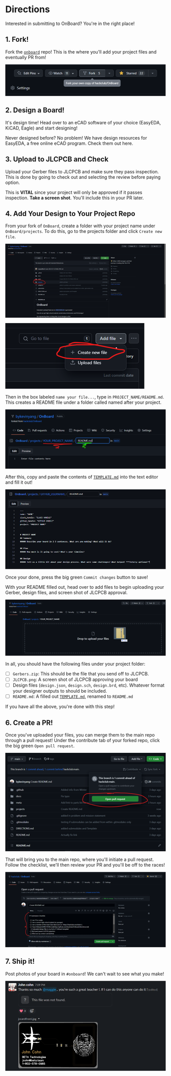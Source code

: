 # Directions
Interested in submitting to OnBoard? You're in the right place!

## 1. Fork!
Fork the [`onboard`](https://github.com/hackclub/OnBoard/) repo! This is the where you'll add your project files and eventually PR from!

![Fork the OnBoard repo](docs/images/directions/OnBoard-Fork.png)

## 2. Design a Board!
It's design time! Head over to an eCAD software of your choice (EasyEDA, KiCAD, Eagle) and start designing!

Never designed before? No problem! We have design resources for EasyEDA, a free online eCAD program. Check them out here.

## 3. Upload to JLCPCB and Check
Upload your Gerber files to JLCPCB and make sure they pass inspection. This is done by going to check out and selecting the review before paying option.

This is **VITAL** since your project will only be approved if it passes inspection. **Take a screen shot**. You'll include this in your PR later.

## 4. Add Your Design to Your Project Repo
From your fork of `OnBoard`, create a folder with your project name under `OnBoard/projects`. To do this, go to the projects folder and click `Create new file`.

![Projects folder](/docs/images/directions/projects.png)

![Create new file](/docs/images/directions/add-file.png)

Then in the box labeled `name your file...`, type in `PROJECT_NAME/README.md`. This creates a README file under a folder called named after your project.

![Creating a folder](/docs/images/directions//creating-a-folder-highlighted.png)

After this, copy and paste the contents of [`TEMPLATE.md`](./projects/!Template/TEMPLATE.md) into the text editor and fill it out!

![Paste in TEMPLATE.md](docs/images/directions/paste-in-template.png)

Once your done, press the big green `Commit changes` button to save!

With your README filled out, head over to add files to begin uploading your Gerber, design files, and screen shot of JLCPCB approval. 

![Upload gerber files](docs/images/directions/adding-gerbers.png)

In all, you should have the following files under your project folder:
- [ ] `Gerbers.zip`: This should be the file that you send off to JLCPCB.
- [ ] `JLCPCB.png`: A screen shot of JLCPCB approving your board
- [ ] Design files (`design.json`, `design.sch`, `design.brd`, etc). Whatever format your designer outputs to should be included.
- [ ] `README.md`: A filled out [`TEMPLATE.md`](./TEMPLATE.md), renamed to `README.md`

If you have all the above, you're done with this step!

## 6. Create a PR!
Once you've uploaded your files, you can merge them to the main repo through a pull request! Under the contribute tab of your forked repo, click the big green `Open pull request`.

![Open a PR](docs/images/directions/open-pr.png)

That will bring you to the main repo, where you'll initiate a pull request. Follow the checklist, we'll then review your PR and you'll be off to the races!

![Submission checklist](docs/images/directions/submission-checklist.png)

## 7. Ship it!
Post photos of your board in `#onboard`! We can't wait to see what you make!

![John sharing PCB](docs/images/directions/john-sharing-pcb.png)
